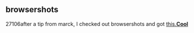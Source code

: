 <article><h2>browsershots</h2><time><span class="day">2</span><span class="month">7</span><span class="year">106</span></time>after a tip from marck, I checked out browsershots and got <a title="browsershots" href="http://v03.browsershots.org/website/http://www.wnas.nl/">this.<strong>Cool</strong> </a></article>